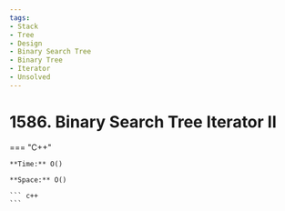 ```yaml
---
tags:
- Stack
- Tree
- Design
- Binary Search Tree
- Binary Tree
- Iterator
- Unsolved
---
```



# 1586. Binary Search Tree Iterator II

=== "C++"

    **Time:** O()

    **Space:** O()

    ``` c++
    ```